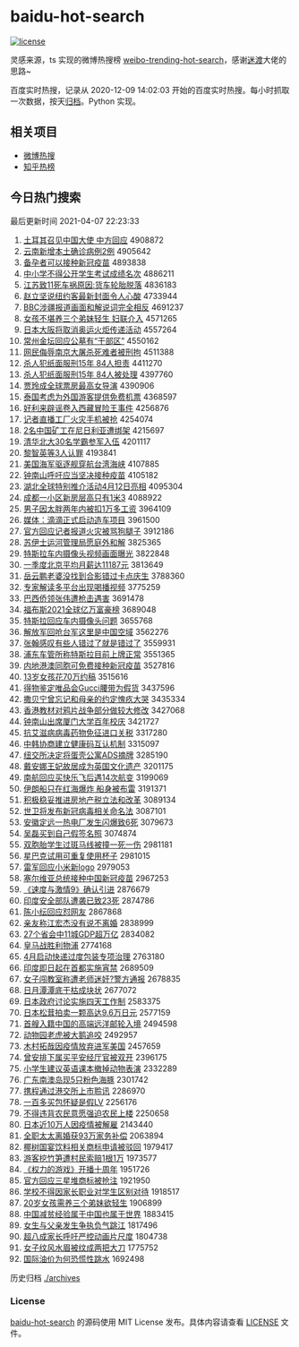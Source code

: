 # baidu-hot-search

[![license](https://img.shields.io/github/license/Arrackisarookie/baidu-hot-search)](https://github.com/Arrackisarookie/baidu-hot-search/blob/master/LICENSE)

灵感来源，ts 实现的微博热搜榜 [weibo-trending-hot-search](https://github.com/justjavac/weibo-trending-hot-search)，感谢[迷渡](https://github.com/justjavac)大佬的思路~

百度实时热搜，记录从 2020-12-09 14:02:03 开始的百度实时热搜。每小时抓取一次数据，按天[归档](./archives)。Python 实现。

## 相关项目
+ [微博热搜](https://github.com/Arrackisarookie/weibo-hot-search)
+ [知乎热榜](https://github.com/Arrackisarookie/zhihu-top-search)

## 今日热门搜索

<!-- Rank Begin -->

最后更新时间 2021-04-07 22:23:33

1. [土耳其召见中国大使 中方回应](http://www.baidu.com/baidu?cl=3&tn=SE_baiduhomet8_jmjb7mjw&rsv_dl=fyb_top&fr=top1000&wd=%CD%C1%B6%FA%C6%E4%D5%D9%BC%FB%D6%D0%B9%FA%B4%F3%CA%B9%20%D6%D0%B7%BD%BB%D8%D3%A6) 4908872
1. [云南新增本土确诊病例2例](http://www.baidu.com/baidu?cl=3&tn=SE_baiduhomet8_jmjb7mjw&rsv_dl=fyb_top&fr=top1000&wd=%D4%C6%C4%CF%D0%C2%D4%F6%B1%BE%CD%C1%C8%B7%D5%EF%B2%A1%C0%FD2%C0%FD) 4905642
1. [备孕者可以接种新冠疫苗](http://www.baidu.com/baidu?cl=3&tn=SE_baiduhomet8_jmjb7mjw&rsv_dl=fyb_top&fr=top1000&wd=%B1%B8%D4%D0%D5%DF%BF%C9%D2%D4%BD%D3%D6%D6%D0%C2%B9%DA%D2%DF%C3%E7) 4893838
1. [中小学不得公开学生考试成绩名次](http://www.baidu.com/baidu?cl=3&tn=SE_baiduhomet8_jmjb7mjw&rsv_dl=fyb_top&fr=top1000&wd=%D6%D0%D0%A1%D1%A7%B2%BB%B5%C3%B9%AB%BF%AA%D1%A7%C9%FA%BF%BC%CA%D4%B3%C9%BC%A8%C3%FB%B4%CE) 4886211
1. [江苏致11死车祸原因:货车轮胎脱落](http://www.baidu.com/baidu?cl=3&tn=SE_baiduhomet8_jmjb7mjw&rsv_dl=fyb_top&fr=top1000&wd=%BD%AD%CB%D5%D6%C211%CB%C0%B3%B5%BB%F6%D4%AD%D2%F2%3A%BB%F5%B3%B5%C2%D6%CC%A5%CD%D1%C2%E4) 4836183
1. [赵立坚说纽约客最新封面令人心酸](http://www.baidu.com/baidu?cl=3&tn=SE_baiduhomet8_jmjb7mjw&rsv_dl=fyb_top&fr=top1000&wd=%D5%D4%C1%A2%BC%E1%CB%B5%C5%A6%D4%BC%BF%CD%D7%EE%D0%C2%B7%E2%C3%E6%C1%EE%C8%CB%D0%C4%CB%E1) 4733944
1. [BBC涉疆报道画面和解说词完全相反](http://www.baidu.com/baidu?cl=3&tn=SE_baiduhomet8_jmjb7mjw&rsv_dl=fyb_top&fr=top1000&wd=BBC%C9%E6%BD%AE%B1%A8%B5%C0%BB%AD%C3%E6%BA%CD%BD%E2%CB%B5%B4%CA%CD%EA%C8%AB%CF%E0%B7%B4) 4691237
1. [女孩不堪养三个弟妹轻生 妇联介入](http://www.baidu.com/baidu?cl=3&tn=SE_baiduhomet8_jmjb7mjw&rsv_dl=fyb_top&fr=top1000&wd=%C5%AE%BA%A2%B2%BB%BF%B0%D1%F8%C8%FD%B8%F6%B5%DC%C3%C3%C7%E1%C9%FA%20%B8%BE%C1%AA%BD%E9%C8%EB) 4571265
1. [日本大阪将取消奥运火炬传递活动](http://www.baidu.com/baidu?cl=3&tn=SE_baiduhomet8_jmjb7mjw&rsv_dl=fyb_top&fr=top1000&wd=%C8%D5%B1%BE%B4%F3%DA%E6%BD%AB%C8%A1%CF%FB%B0%C2%D4%CB%BB%F0%BE%E6%B4%AB%B5%DD%BB%EE%B6%AF) 4557264
1. [常州金坛回应公墓有“干部区”](http://www.baidu.com/baidu?cl=3&tn=SE_baiduhomet8_jmjb7mjw&rsv_dl=fyb_top&fr=top1000&wd=%B3%A3%D6%DD%BD%F0%CC%B3%BB%D8%D3%A6%B9%AB%C4%B9%D3%D0%A1%B0%B8%C9%B2%BF%C7%F8%A1%B1) 4550162
1. [网民侮辱南京大屠杀死难者被刑拘](http://www.baidu.com/baidu?cl=3&tn=SE_baiduhomet8_jmjb7mjw&rsv_dl=fyb_top&fr=top1000&wd=%CD%F8%C3%F1%CE%EA%C8%E8%C4%CF%BE%A9%B4%F3%CD%C0%C9%B1%CB%C0%C4%D1%D5%DF%B1%BB%D0%CC%BE%D0) 4511388
1. [杀人犯纸面服刑15年 84人担责](http://www.baidu.com/baidu?cl=3&tn=SE_baiduhomet8_jmjb7mjw&rsv_dl=fyb_top&fr=top1000&wd=%C9%B1%C8%CB%B7%B8%D6%BD%C3%E6%B7%FE%D0%CC15%C4%EA%2084%C8%CB%B5%A3%D4%F0) 4411270
1. [杀人犯纸面服刑15年 84人被处理](http://www.baidu.com/baidu?cl=3&tn=SE_baiduhomet8_jmjb7mjw&rsv_dl=fyb_top&fr=top1000&wd=%C9%B1%C8%CB%B7%B8%D6%BD%C3%E6%B7%FE%D0%CC15%C4%EA%2084%C8%CB%B1%BB%B4%A6%C0%ED) 4397760
1. [贾玲成全球票房最高女导演](http://www.baidu.com/baidu?cl=3&tn=SE_baiduhomet8_jmjb7mjw&rsv_dl=fyb_top&fr=top1000&wd=%BC%D6%C1%E1%B3%C9%C8%AB%C7%F2%C6%B1%B7%BF%D7%EE%B8%DF%C5%AE%B5%BC%D1%DD) 4390906
1. [泰国考虑为外国游客提供免费机票](http://www.baidu.com/baidu?cl=3&tn=SE_baiduhomet8_jmjb7mjw&rsv_dl=fyb_top&fr=top1000&wd=%CC%A9%B9%FA%BF%BC%C2%C7%CE%AA%CD%E2%B9%FA%D3%CE%BF%CD%CC%E1%B9%A9%C3%E2%B7%D1%BB%FA%C6%B1) 4368597
1. [好利来辟谣卷入西藏冒险王事件](http://www.baidu.com/baidu?cl=3&tn=SE_baiduhomet8_jmjb7mjw&rsv_dl=fyb_top&fr=top1000&wd=%BA%C3%C0%FB%C0%B4%B1%D9%D2%A5%BE%ED%C8%EB%CE%F7%B2%D8%C3%B0%CF%D5%CD%F5%CA%C2%BC%FE) 4256876
1. [记者直播工厂火灾手机被抢](http://www.baidu.com/baidu?cl=3&tn=SE_baiduhomet8_jmjb7mjw&rsv_dl=fyb_top&fr=top1000&wd=%BC%C7%D5%DF%D6%B1%B2%A5%B9%A4%B3%A7%BB%F0%D4%D6%CA%D6%BB%FA%B1%BB%C7%C0) 4254074
1. [2名中国矿工在尼日利亚遭绑架](http://www.baidu.com/baidu?cl=3&tn=SE_baiduhomet8_jmjb7mjw&rsv_dl=fyb_top&fr=top1000&wd=2%C3%FB%D6%D0%B9%FA%BF%F3%B9%A4%D4%DA%C4%E1%C8%D5%C0%FB%D1%C7%D4%E2%B0%F3%BC%DC) 4215697
1. [清华北大30名学霸参军入伍](http://www.baidu.com/baidu?cl=3&tn=SE_baiduhomet8_jmjb7mjw&rsv_dl=fyb_top&fr=top1000&wd=%C7%E5%BB%AA%B1%B1%B4%F330%C3%FB%D1%A7%B0%D4%B2%CE%BE%FC%C8%EB%CE%E9) 4201117
1. [黎智英等3人认罪](http://www.baidu.com/baidu?cl=3&tn=SE_baiduhomet8_jmjb7mjw&rsv_dl=fyb_top&fr=top1000&wd=%C0%E8%D6%C7%D3%A2%B5%C83%C8%CB%C8%CF%D7%EF) 4193841
1. [美国海军驱逐舰穿航台湾海峡](http://www.baidu.com/baidu?cl=3&tn=SE_baiduhomet8_jmjb7mjw&rsv_dl=fyb_top&fr=top1000&wd=%C3%C0%B9%FA%BA%A3%BE%FC%C7%FD%D6%F0%BD%A2%B4%A9%BA%BD%CC%A8%CD%E5%BA%A3%CF%BF) 4107885
1. [钟南山呼吁应当坚决接种疫苗](http://www.baidu.com/baidu?cl=3&tn=SE_baiduhomet8_jmjb7mjw&rsv_dl=fyb_top&fr=top1000&wd=%D6%D3%C4%CF%C9%BD%BA%F4%D3%F5%D3%A6%B5%B1%BC%E1%BE%F6%BD%D3%D6%D6%D2%DF%C3%E7) 4105182
1. [湖北全球特别推介活动4月12日亮相](http://www.baidu.com/baidu?cl=3&tn=SE_baiduhomet8_jmjb7mjw&rsv_dl=fyb_top&fr=top1000&wd=%BA%FE%B1%B1%C8%AB%C7%F2%CC%D8%B1%F0%CD%C6%BD%E9%BB%EE%B6%AF4%D4%C212%C8%D5%C1%C1%CF%E0) 4095304
1. [成都一小区新房层高只有1米3](http://www.baidu.com/baidu?cl=3&tn=SE_baiduhomet8_jmjb7mjw&rsv_dl=fyb_top&fr=top1000&wd=%B3%C9%B6%BC%D2%BB%D0%A1%C7%F8%D0%C2%B7%BF%B2%E3%B8%DF%D6%BB%D3%D01%C3%D73) 4088922
1. [男子因太胖两年内被扣1万多工资](http://www.baidu.com/baidu?cl=3&tn=SE_baiduhomet8_jmjb7mjw&rsv_dl=fyb_top&fr=top1000&wd=%C4%D0%D7%D3%D2%F2%CC%AB%C5%D6%C1%BD%C4%EA%C4%DA%B1%BB%BF%DB1%CD%F2%B6%E0%B9%A4%D7%CA) 3964109
1. [媒体：滴滴正式启动造车项目](http://www.baidu.com/baidu?cl=3&tn=SE_baiduhomet8_jmjb7mjw&rsv_dl=fyb_top&fr=top1000&wd=%C3%BD%CC%E5%A3%BA%B5%CE%B5%CE%D5%FD%CA%BD%C6%F4%B6%AF%D4%EC%B3%B5%CF%EE%C4%BF) 3961500
1. [官方回应记者报道火灾被骂狗腿子](http://www.baidu.com/baidu?cl=3&tn=SE_baiduhomet8_jmjb7mjw&rsv_dl=fyb_top&fr=top1000&wd=%B9%D9%B7%BD%BB%D8%D3%A6%BC%C7%D5%DF%B1%A8%B5%C0%BB%F0%D4%D6%B1%BB%C2%EE%B9%B7%CD%C8%D7%D3) 3912186
1. [苏伊士运河管理局愿庭外和解](http://www.baidu.com/baidu?cl=3&tn=SE_baiduhomet8_jmjb7mjw&rsv_dl=fyb_top&fr=top1000&wd=%CB%D5%D2%C1%CA%BF%D4%CB%BA%D3%B9%DC%C0%ED%BE%D6%D4%B8%CD%A5%CD%E2%BA%CD%BD%E2) 3825365
1. [特斯拉车内摄像头视频画面曝光](http://www.baidu.com/baidu?cl=3&tn=SE_baiduhomet8_jmjb7mjw&rsv_dl=fyb_top&fr=top1000&wd=%CC%D8%CB%B9%C0%AD%B3%B5%C4%DA%C9%E3%CF%F1%CD%B7%CA%D3%C6%B5%BB%AD%C3%E6%C6%D8%B9%E2) 3822848
1. [一季度北京平均月薪达11187元](http://www.baidu.com/baidu?cl=3&tn=SE_baiduhomet8_jmjb7mjw&rsv_dl=fyb_top&fr=top1000&wd=%D2%BB%BC%BE%B6%C8%B1%B1%BE%A9%C6%BD%BE%F9%D4%C2%D0%BD%B4%EF11187%D4%AA) 3813649
1. [岳云鹏老婆没找到合影错过卡点庆生](http://www.baidu.com/baidu?cl=3&tn=SE_baiduhomet8_jmjb7mjw&rsv_dl=fyb_top&fr=top1000&wd=%D4%C0%D4%C6%C5%F4%C0%CF%C6%C5%C3%BB%D5%D2%B5%BD%BA%CF%D3%B0%B4%ED%B9%FD%BF%A8%B5%E3%C7%EC%C9%FA) 3788360
1. [专家解读多平台出现喝播视频](http://www.baidu.com/baidu?cl=3&tn=SE_baiduhomet8_jmjb7mjw&rsv_dl=fyb_top&fr=top1000&wd=%D7%A8%BC%D2%BD%E2%B6%C1%B6%E0%C6%BD%CC%A8%B3%F6%CF%D6%BA%C8%B2%A5%CA%D3%C6%B5) 3775259
1. [巴西侨领张伟遭枪击遇害](http://www.baidu.com/baidu?cl=3&tn=SE_baiduhomet8_jmjb7mjw&rsv_dl=fyb_top&fr=top1000&wd=%B0%CD%CE%F7%C7%C8%C1%EC%D5%C5%CE%B0%D4%E2%C7%B9%BB%F7%D3%F6%BA%A6) 3691478
1. [福布斯2021全球亿万富豪榜](http://www.baidu.com/baidu?cl=3&tn=SE_baiduhomet8_jmjb7mjw&rsv_dl=fyb_top&fr=top1000&wd=%B8%A3%B2%BC%CB%B92021%C8%AB%C7%F2%D2%DA%CD%F2%B8%BB%BA%C0%B0%F1) 3689048
1. [特斯拉回应车内摄像头问题](http://www.baidu.com/baidu?cl=3&tn=SE_baiduhomet8_jmjb7mjw&rsv_dl=fyb_top&fr=top1000&wd=%CC%D8%CB%B9%C0%AD%BB%D8%D3%A6%B3%B5%C4%DA%C9%E3%CF%F1%CD%B7%CE%CA%CC%E2) 3655768
1. [解放军回呛台军这里是中国空域](http://www.baidu.com/baidu?cl=3&tn=SE_baiduhomet8_jmjb7mjw&rsv_dl=fyb_top&fr=top1000&wd=%BD%E2%B7%C5%BE%FC%BB%D8%C7%BA%CC%A8%BE%FC%D5%E2%C0%EF%CA%C7%D6%D0%B9%FA%BF%D5%D3%F2) 3562276
1. [张翰感叹有些人错过了就是错过了](http://www.baidu.com/baidu?cl=3&tn=SE_baiduhomet8_jmjb7mjw&rsv_dl=fyb_top&fr=top1000&wd=%D5%C5%BA%B2%B8%D0%CC%BE%D3%D0%D0%A9%C8%CB%B4%ED%B9%FD%C1%CB%BE%CD%CA%C7%B4%ED%B9%FD%C1%CB) 3559931
1. [浦东车管所称特斯拉目前上牌正常](http://www.baidu.com/baidu?cl=3&tn=SE_baiduhomet8_jmjb7mjw&rsv_dl=fyb_top&fr=top1000&wd=%C6%D6%B6%AB%B3%B5%B9%DC%CB%F9%B3%C6%CC%D8%CB%B9%C0%AD%C4%BF%C7%B0%C9%CF%C5%C6%D5%FD%B3%A3) 3551365
1. [内地港澳同胞可免费接种新冠疫苗](http://www.baidu.com/baidu?cl=3&tn=SE_baiduhomet8_jmjb7mjw&rsv_dl=fyb_top&fr=top1000&wd=%C4%DA%B5%D8%B8%DB%B0%C4%CD%AC%B0%FB%BF%C9%C3%E2%B7%D1%BD%D3%D6%D6%D0%C2%B9%DA%D2%DF%C3%E7) 3527816
1. [13岁女孩花70万约稿](http://www.baidu.com/baidu?cl=3&tn=SE_baiduhomet8_jmjb7mjw&rsv_dl=fyb_top&fr=top1000&wd=13%CB%EA%C5%AE%BA%A2%BB%A870%CD%F2%D4%BC%B8%E5) 3515616
1. [得物鉴定唯品会Gucci腰带为假货](http://www.baidu.com/baidu?cl=3&tn=SE_baiduhomet8_jmjb7mjw&rsv_dl=fyb_top&fr=top1000&wd=%B5%C3%CE%EF%BC%F8%B6%A8%CE%A8%C6%B7%BB%E1Gucci%D1%FC%B4%F8%CE%AA%BC%D9%BB%F5) 3437596
1. [撒贝宁曾忘记和母亲的约定愧疚大哭](http://www.baidu.com/baidu?cl=3&tn=SE_baiduhomet8_jmjb7mjw&rsv_dl=fyb_top&fr=top1000&wd=%C8%F6%B1%B4%C4%FE%D4%F8%CD%FC%BC%C7%BA%CD%C4%B8%C7%D7%B5%C4%D4%BC%B6%A8%C0%A2%BE%CE%B4%F3%BF%DE) 3435334
1. [香港教材对鸦片战争部分做较大修改](http://www.baidu.com/baidu?cl=3&tn=SE_baiduhomet8_jmjb7mjw&rsv_dl=fyb_top&fr=top1000&wd=%CF%E3%B8%DB%BD%CC%B2%C4%B6%D4%D1%BB%C6%AC%D5%BD%D5%F9%B2%BF%B7%D6%D7%F6%BD%CF%B4%F3%D0%DE%B8%C4) 3427068
1. [钟南山出席厦门大学百年校庆](http://www.baidu.com/baidu?cl=3&tn=SE_baiduhomet8_jmjb7mjw&rsv_dl=fyb_top&fr=top1000&wd=%D6%D3%C4%CF%C9%BD%B3%F6%CF%AF%CF%C3%C3%C5%B4%F3%D1%A7%B0%D9%C4%EA%D0%A3%C7%EC) 3421727
1. [抗艾滋病病毒药物免征进口关税](http://www.baidu.com/baidu?cl=3&tn=SE_baiduhomet8_jmjb7mjw&rsv_dl=fyb_top&fr=top1000&wd=%BF%B9%B0%AC%D7%CC%B2%A1%B2%A1%B6%BE%D2%A9%CE%EF%C3%E2%D5%F7%BD%F8%BF%DA%B9%D8%CB%B0) 3317280
1. [中韩协商建立健康码互认机制](http://www.baidu.com/baidu?cl=3&tn=SE_baiduhomet8_jmjb7mjw&rsv_dl=fyb_top&fr=top1000&wd=%D6%D0%BA%AB%D0%AD%C9%CC%BD%A8%C1%A2%BD%A1%BF%B5%C2%EB%BB%A5%C8%CF%BB%FA%D6%C6) 3315097
1. [纽交所决定将蛋壳公寓ADS摘牌](http://www.baidu.com/baidu?cl=3&tn=SE_baiduhomet8_jmjb7mjw&rsv_dl=fyb_top&fr=top1000&wd=%C5%A6%BD%BB%CB%F9%BE%F6%B6%A8%BD%AB%B5%B0%BF%C7%B9%AB%D4%A2ADS%D5%AA%C5%C6) 3285190
1. [戴安娜王妃故居成为英国文化遗产](http://www.baidu.com/baidu?cl=3&tn=SE_baiduhomet8_jmjb7mjw&rsv_dl=fyb_top&fr=top1000&wd=%B4%F7%B0%B2%C4%C8%CD%F5%E5%FA%B9%CA%BE%D3%B3%C9%CE%AA%D3%A2%B9%FA%CE%C4%BB%AF%D2%C5%B2%FA) 3201175
1. [南航回应买快乐飞后遇14次航变](http://www.baidu.com/baidu?cl=3&tn=SE_baiduhomet8_jmjb7mjw&rsv_dl=fyb_top&fr=top1000&wd=%C4%CF%BA%BD%BB%D8%D3%A6%C2%F2%BF%EC%C0%D6%B7%C9%BA%F3%D3%F614%B4%CE%BA%BD%B1%E4) 3199069
1. [伊朗船只在红海爆炸 船身被布雷](http://www.baidu.com/baidu?cl=3&tn=SE_baiduhomet8_jmjb7mjw&rsv_dl=fyb_top&fr=top1000&wd=%D2%C1%C0%CA%B4%AC%D6%BB%D4%DA%BA%EC%BA%A3%B1%AC%D5%A8%20%B4%AC%C9%ED%B1%BB%B2%BC%C0%D7) 3191371
1. [积极稳妥推进房地产税立法和改革](http://www.baidu.com/baidu?cl=3&tn=SE_baiduhomet8_jmjb7mjw&rsv_dl=fyb_top&fr=top1000&wd=%BB%FD%BC%AB%CE%C8%CD%D7%CD%C6%BD%F8%B7%BF%B5%D8%B2%FA%CB%B0%C1%A2%B7%A8%BA%CD%B8%C4%B8%EF) 3089134
1. [世卫将发布新冠病毒相关命名法](http://www.baidu.com/baidu?cl=3&tn=SE_baiduhomet8_jmjb7mjw&rsv_dl=fyb_top&fr=top1000&wd=%CA%C0%CE%C0%BD%AB%B7%A2%B2%BC%D0%C2%B9%DA%B2%A1%B6%BE%CF%E0%B9%D8%C3%FC%C3%FB%B7%A8) 3087101
1. [安徽定远一热电厂发生闪爆致6死](http://www.baidu.com/baidu?cl=3&tn=SE_baiduhomet8_jmjb7mjw&rsv_dl=fyb_top&fr=top1000&wd=%B0%B2%BB%D5%B6%A8%D4%B6%D2%BB%C8%C8%B5%E7%B3%A7%B7%A2%C9%FA%C9%C1%B1%AC%D6%C26%CB%C0) 3079673
1. [吴磊买到自己假签名照](http://www.baidu.com/baidu?cl=3&tn=SE_baiduhomet8_jmjb7mjw&rsv_dl=fyb_top&fr=top1000&wd=%CE%E2%C0%DA%C2%F2%B5%BD%D7%D4%BC%BA%BC%D9%C7%A9%C3%FB%D5%D5) 3074874
1. [双胞胎学生过斑马线被撞一死一伤](http://www.baidu.com/baidu?cl=3&tn=SE_baiduhomet8_jmjb7mjw&rsv_dl=fyb_top&fr=top1000&wd=%CB%AB%B0%FB%CC%A5%D1%A7%C9%FA%B9%FD%B0%DF%C2%ED%CF%DF%B1%BB%D7%B2%D2%BB%CB%C0%D2%BB%C9%CB) 2981181
1. [星巴克试用可重复使用杯子](http://www.baidu.com/baidu?cl=3&tn=SE_baiduhomet8_jmjb7mjw&rsv_dl=fyb_top&fr=top1000&wd=%D0%C7%B0%CD%BF%CB%CA%D4%D3%C3%BF%C9%D6%D8%B8%B4%CA%B9%D3%C3%B1%AD%D7%D3) 2981015
1. [雷军回应小米新logo](http://www.baidu.com/baidu?cl=3&tn=SE_baiduhomet8_jmjb7mjw&rsv_dl=fyb_top&fr=top1000&wd=%C0%D7%BE%FC%BB%D8%D3%A6%D0%A1%C3%D7%D0%C2logo) 2979053
1. [塞尔维亚总统接种中国新冠疫苗](http://www.baidu.com/baidu?cl=3&tn=SE_baiduhomet8_jmjb7mjw&rsv_dl=fyb_top&fr=top1000&wd=%C8%FB%B6%FB%CE%AC%D1%C7%D7%DC%CD%B3%BD%D3%D6%D6%D6%D0%B9%FA%D0%C2%B9%DA%D2%DF%C3%E7) 2967253
1. [《速度与激情9》确认引进](http://www.baidu.com/baidu?cl=3&tn=SE_baiduhomet8_jmjb7mjw&rsv_dl=fyb_top&fr=top1000&wd=%A1%B6%CB%D9%B6%C8%D3%EB%BC%A4%C7%E99%A1%B7%C8%B7%C8%CF%D2%FD%BD%F8) 2876679
1. [印度安全部队遭袭已致23死](http://www.baidu.com/baidu?cl=3&tn=SE_baiduhomet8_jmjb7mjw&rsv_dl=fyb_top&fr=top1000&wd=%D3%A1%B6%C8%B0%B2%C8%AB%B2%BF%B6%D3%D4%E2%CF%AE%D2%D1%D6%C223%CB%C0) 2874786
1. [陈小纭回应怼网友](http://www.baidu.com/baidu?cl=3&tn=SE_baiduhomet8_jmjb7mjw&rsv_dl=fyb_top&fr=top1000&wd=%B3%C2%D0%A1%E7%A1%BB%D8%D3%A6%ED%A1%CD%F8%D3%D1) 2867868
1. [亲友称江宏杰没有说不离婚](http://www.baidu.com/baidu?cl=3&tn=SE_baiduhomet8_jmjb7mjw&rsv_dl=fyb_top&fr=top1000&wd=%C7%D7%D3%D1%B3%C6%BD%AD%BA%EA%BD%DC%C3%BB%D3%D0%CB%B5%B2%BB%C0%EB%BB%E9) 2838999
1. [27个省会中11城GDP超万亿](http://www.baidu.com/baidu?cl=3&tn=SE_baiduhomet8_jmjb7mjw&rsv_dl=fyb_top&fr=top1000&wd=27%B8%F6%CA%A1%BB%E1%D6%D011%B3%C7GDP%B3%AC%CD%F2%D2%DA) 2834082
1. [皇马战胜利物浦](http://www.baidu.com/baidu?cl=3&tn=SE_baiduhomet8_jmjb7mjw&rsv_dl=fyb_top&fr=top1000&wd=%BB%CA%C2%ED%D5%BD%CA%A4%C0%FB%CE%EF%C6%D6) 2774168
1. [4月启动快递过度包装专项治理](http://www.baidu.com/baidu?cl=3&tn=SE_baiduhomet8_jmjb7mjw&rsv_dl=fyb_top&fr=top1000&wd=4%D4%C2%C6%F4%B6%AF%BF%EC%B5%DD%B9%FD%B6%C8%B0%FC%D7%B0%D7%A8%CF%EE%D6%CE%C0%ED) 2763180
1. [印度即日起在首都实施宵禁](http://www.baidu.com/baidu?cl=3&tn=SE_baiduhomet8_jmjb7mjw&rsv_dl=fyb_top&fr=top1000&wd=%D3%A1%B6%C8%BC%B4%C8%D5%C6%F0%D4%DA%CA%D7%B6%BC%CA%B5%CA%A9%CF%FC%BD%FB) 2689509
1. [女子闯教室称遭老师迷奸?警方通报](http://www.baidu.com/baidu?cl=3&tn=SE_baiduhomet8_jmjb7mjw&rsv_dl=fyb_top&fr=top1000&wd=%C5%AE%D7%D3%B4%B3%BD%CC%CA%D2%B3%C6%D4%E2%C0%CF%CA%A6%C3%D4%BC%E9%3F%BE%AF%B7%BD%CD%A8%B1%A8) 2678835
1. [日月潭潭底干枯成块状](http://www.baidu.com/baidu?cl=3&tn=SE_baiduhomet8_jmjb7mjw&rsv_dl=fyb_top&fr=top1000&wd=%C8%D5%D4%C2%CC%B6%CC%B6%B5%D7%B8%C9%BF%DD%B3%C9%BF%E9%D7%B4) 2677072
1. [日本政府讨论实施四天工作制](http://www.baidu.com/baidu?cl=3&tn=SE_baiduhomet8_jmjb7mjw&rsv_dl=fyb_top&fr=top1000&wd=%C8%D5%B1%BE%D5%FE%B8%AE%CC%D6%C2%DB%CA%B5%CA%A9%CB%C4%CC%EC%B9%A4%D7%F7%D6%C6) 2583375
1. [日本松茸拍卖一颗高达9.6万日元](http://www.baidu.com/baidu?cl=3&tn=SE_baiduhomet8_jmjb7mjw&rsv_dl=fyb_top&fr=top1000&wd=%C8%D5%B1%BE%CB%C9%C8%D7%C5%C4%C2%F4%D2%BB%BF%C5%B8%DF%B4%EF9.6%CD%F2%C8%D5%D4%AA) 2577159
1. [首艘入籍中国的高端远洋邮轮入境](http://www.baidu.com/baidu?cl=3&tn=SE_baiduhomet8_jmjb7mjw&rsv_dl=fyb_top&fr=top1000&wd=%CA%D7%CB%D2%C8%EB%BC%AE%D6%D0%B9%FA%B5%C4%B8%DF%B6%CB%D4%B6%D1%F3%D3%CA%C2%D6%C8%EB%BE%B3) 2494598
1. [动物园老虎被大鹅追咬](http://www.baidu.com/baidu?cl=3&tn=SE_baiduhomet8_jmjb7mjw&rsv_dl=fyb_top&fr=top1000&wd=%B6%AF%CE%EF%D4%B0%C0%CF%BB%A2%B1%BB%B4%F3%B6%EC%D7%B7%D2%A7) 2492957
1. [木村拓哉因疫情放弃进军美国](http://www.baidu.com/baidu?cl=3&tn=SE_baiduhomet8_jmjb7mjw&rsv_dl=fyb_top&fr=top1000&wd=%C4%BE%B4%E5%CD%D8%D4%D5%D2%F2%D2%DF%C7%E9%B7%C5%C6%FA%BD%F8%BE%FC%C3%C0%B9%FA) 2457659
1. [曾安排下属买平安经厅官被双开](http://www.baidu.com/baidu?cl=3&tn=SE_baiduhomet8_jmjb7mjw&rsv_dl=fyb_top&fr=top1000&wd=%D4%F8%B0%B2%C5%C5%CF%C2%CA%F4%C2%F2%C6%BD%B0%B2%BE%AD%CC%FC%B9%D9%B1%BB%CB%AB%BF%AA) 2396175
1. [小学生建议英语课本撤掉动物表演](http://www.baidu.com/baidu?cl=3&tn=SE_baiduhomet8_jmjb7mjw&rsv_dl=fyb_top&fr=top1000&wd=%D0%A1%D1%A7%C9%FA%BD%A8%D2%E9%D3%A2%D3%EF%BF%CE%B1%BE%B3%B7%B5%F4%B6%AF%CE%EF%B1%ED%D1%DD) 2332289
1. [广东南澳岛现5只粉色海豚](http://www.baidu.com/baidu?cl=3&tn=SE_baiduhomet8_jmjb7mjw&rsv_dl=fyb_top&fr=top1000&wd=%B9%E3%B6%AB%C4%CF%B0%C4%B5%BA%CF%D65%D6%BB%B7%DB%C9%AB%BA%A3%EB%E0) 2301742
1. [携程通过港交所上市聆讯](http://www.baidu.com/baidu?cl=3&tn=SE_baiduhomet8_jmjb7mjw&rsv_dl=fyb_top&fr=top1000&wd=%D0%AF%B3%CC%CD%A8%B9%FD%B8%DB%BD%BB%CB%F9%C9%CF%CA%D0%F1%F6%D1%B6) 2286970
1. [一百多买包怀疑是假LV](http://www.baidu.com/baidu?cl=3&tn=SE_baiduhomet8_jmjb7mjw&rsv_dl=fyb_top&fr=top1000&wd=%D2%BB%B0%D9%B6%E0%C2%F2%B0%FC%BB%B3%D2%C9%CA%C7%BC%D9LV) 2256176
1. [不得违背农民意愿强迫农民上楼](http://www.baidu.com/baidu?cl=3&tn=SE_baiduhomet8_jmjb7mjw&rsv_dl=fyb_top&fr=top1000&wd=%B2%BB%B5%C3%CE%A5%B1%B3%C5%A9%C3%F1%D2%E2%D4%B8%C7%BF%C6%C8%C5%A9%C3%F1%C9%CF%C2%A5) 2250658
1. [日本近10万人因疫情被解雇](http://www.baidu.com/baidu?cl=3&tn=SE_baiduhomet8_jmjb7mjw&rsv_dl=fyb_top&fr=top1000&wd=%C8%D5%B1%BE%BD%FC10%CD%F2%C8%CB%D2%F2%D2%DF%C7%E9%B1%BB%BD%E2%B9%CD) 2143440
1. [全职太太离婚获93万家务补偿](http://www.baidu.com/baidu?cl=3&tn=SE_baiduhomet8_jmjb7mjw&rsv_dl=fyb_top&fr=top1000&wd=%C8%AB%D6%B0%CC%AB%CC%AB%C0%EB%BB%E9%BB%F193%CD%F2%BC%D2%CE%F1%B2%B9%B3%A5) 2063894
1. [椰树国宴饮料相关商标申请被驳回](http://www.baidu.com/baidu?cl=3&tn=SE_baiduhomet8_jmjb7mjw&rsv_dl=fyb_top&fr=top1000&wd=%D2%AC%CA%F7%B9%FA%D1%E7%D2%FB%C1%CF%CF%E0%B9%D8%C9%CC%B1%EA%C9%EA%C7%EB%B1%BB%B2%B5%BB%D8) 1979417
1. [游客挖竹笋遭村民索赔1根1万](http://www.baidu.com/baidu?cl=3&tn=SE_baiduhomet8_jmjb7mjw&rsv_dl=fyb_top&fr=top1000&wd=%D3%CE%BF%CD%CD%DA%D6%F1%CB%F1%D4%E2%B4%E5%C3%F1%CB%F7%C5%E21%B8%F91%CD%F2) 1973577
1. [《权力的游戏》开播十周年](http://www.baidu.com/baidu?cl=3&tn=SE_baiduhomet8_jmjb7mjw&rsv_dl=fyb_top&fr=top1000&wd=%A1%B6%C8%A8%C1%A6%B5%C4%D3%CE%CF%B7%A1%B7%BF%AA%B2%A5%CA%AE%D6%DC%C4%EA) 1951726
1. [官方回应三星堆商标被抢注](http://www.baidu.com/baidu?cl=3&tn=SE_baiduhomet8_jmjb7mjw&rsv_dl=fyb_top&fr=top1000&wd=%B9%D9%B7%BD%BB%D8%D3%A6%C8%FD%D0%C7%B6%D1%C9%CC%B1%EA%B1%BB%C7%C0%D7%A2) 1921950
1. [学校不得因家长职业对学生区别对待](http://www.baidu.com/baidu?cl=3&tn=SE_baiduhomet8_jmjb7mjw&rsv_dl=fyb_top&fr=top1000&wd=%D1%A7%D0%A3%B2%BB%B5%C3%D2%F2%BC%D2%B3%A4%D6%B0%D2%B5%B6%D4%D1%A7%C9%FA%C7%F8%B1%F0%B6%D4%B4%FD) 1918517
1. [20岁女孩需养三个弟妹欲轻生](http://www.baidu.com/baidu?cl=3&tn=SE_baiduhomet8_jmjb7mjw&rsv_dl=fyb_top&fr=top1000&wd=20%CB%EA%C5%AE%BA%A2%D0%E8%D1%F8%C8%FD%B8%F6%B5%DC%C3%C3%D3%FB%C7%E1%C9%FA) 1906899
1. [中国减贫经验属于中国也属于世界](http://www.baidu.com/baidu?cl=3&tn=SE_baiduhomet8_jmjb7mjw&rsv_dl=fyb_top&fr=top1000&wd=%D6%D0%B9%FA%BC%F5%C6%B6%BE%AD%D1%E9%CA%F4%D3%DA%D6%D0%B9%FA%D2%B2%CA%F4%D3%DA%CA%C0%BD%E7) 1883415
1. [女生与父亲发生争执负气跳江](http://www.baidu.com/baidu?cl=3&tn=SE_baiduhomet8_jmjb7mjw&rsv_dl=fyb_top&fr=top1000&wd=%C5%AE%C9%FA%D3%EB%B8%B8%C7%D7%B7%A2%C9%FA%D5%F9%D6%B4%B8%BA%C6%F8%CC%F8%BD%AD) 1817496
1. [超八成家长呼吁严控动画片尺度](http://www.baidu.com/baidu?cl=3&tn=SE_baiduhomet8_jmjb7mjw&rsv_dl=fyb_top&fr=top1000&wd=%B3%AC%B0%CB%B3%C9%BC%D2%B3%A4%BA%F4%D3%F5%D1%CF%BF%D8%B6%AF%BB%AD%C6%AC%B3%DF%B6%C8) 1804738
1. [女子纹风水眉被纹成两把大刀](http://www.baidu.com/baidu?cl=3&tn=SE_baiduhomet8_jmjb7mjw&rsv_dl=fyb_top&fr=top1000&wd=%C5%AE%D7%D3%CE%C6%B7%E7%CB%AE%C3%BC%B1%BB%CE%C6%B3%C9%C1%BD%B0%D1%B4%F3%B5%B6) 1775752
1. [国际油价为何恐慌性跳水](http://www.baidu.com/baidu?cl=3&tn=SE_baiduhomet8_jmjb7mjw&rsv_dl=fyb_top&fr=top1000&wd=%B9%FA%BC%CA%D3%CD%BC%DB%CE%AA%BA%CE%BF%D6%BB%C5%D0%D4%CC%F8%CB%AE) 1692498
<!-- Rank End -->

历史归档 [./archives](./archives)

### License

[baidu-hot-search](https://github.com/Arrackisarookie/baidu-hot-search) 的源码使用 MIT License 发布。具体内容请查看 [LICENSE](./LICENSE) 文件。
